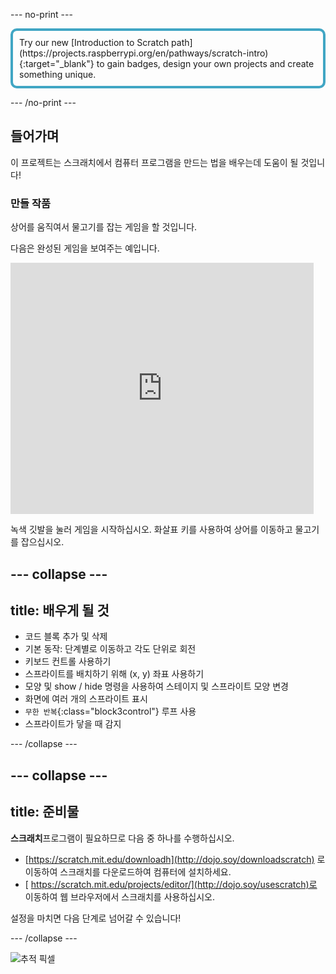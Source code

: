 \--- no-print \---

<p style="border: 4px solid #41a6c4; padding: 10px; border-radius: 10px;">
Try our new [Introduction to Scratch path](https://projects.raspberrypi.org/en/pathways/scratch-intro){:target="_blank"} to gain badges, design your own projects and create something unique.
</p>

\--- /no-print \---

## 들어가며

이 프로젝트는 스크래치에서 컴퓨터 프로그램을 만드는 법을 배우는데 도움이 될 것입니다!

### 만들 작품

상어를 움직여서 물고기를 잡는 게임을 할 것입니다.

다음은 완성된 게임을 보여주는 예입니다.

<div class="scratch-preview">
  <iframe allowtransparency="true" width="485" height="402" src="https://scratch.mit.edu/projects/embed/205355052/?autostart=false" frameborder="0"></iframe>
</div>

녹색 깃발을 눌러 게임을 시작하십시오. 화살표 키를 사용하여 상어를 이동하고 물고기를 잡으십시오.

## \--- collapse \---

## title: 배우게 될 것

+ 코드 블록 추가 및 삭제
+ 기본 동작: 단계별로 이동하고 각도 단위로 회전
+ 키보드 컨트롤 사용하기
+ 스프라이트를 배치하기 위해 (x, y) 좌표 사용하기
+ 모양 및 show / hide 명령을 사용하여 스테이지 및 스프라이트 모양 변경
+ 화면에 여러 개의 스프라이트 표시
+ `무한 반복`{:class="block3control"} 루프 사용
+ 스프라이트가 닿을 때 감지

\--- /collapse \---

## \--- collapse \---

## title: 준비물

**스크래치**프로그램이 필요하므로 다음 중 하나를 수행하십시오.

+ [https://scratch.mit.edu/downloadh](http://dojo.soy/downloadscratch) 로 이동하여 스크래치를 다운로드하여 컴퓨터에 설치하세요.
+ [ https://scratch.mit.edu/projects/editor/](http://dojo.soy/usescratch)로 이동하여 웹 브라우저에서 스크래치를 사용하십시오. 

설정을 마치면 다음 단계로 넘어갈 수 있습니다!

\--- /collapse \---

![추적 픽셀](http://code.org/api/hour/begin_coderdojo_sushi.png)